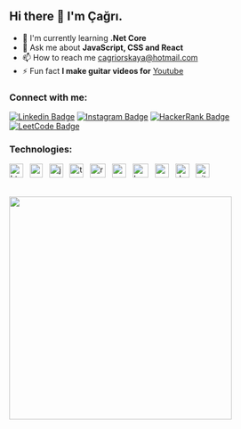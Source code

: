 ## Hi there 👋 I'm Çağrı.

+ 🌱 I'm currently learning **.Net Core**
+ 💬 Ask me about **JavaScript, CSS and React**
+ 📫 How to reach me [cagriorskaya@hotmail.com](mailto:cagriorskaya@hotmail.com)
+ ⚡ Fun fact **I make guitar videos for** [Youtube](https://www.youtube.com/c/cagriorskaya) 

### Connect with me:

[![Linkedin Badge](https://img.shields.io/badge/-LinkedIn-blue?style=flat&logo=Linkedin&logoColor=white&link=https://www.linkedin.com/in/cagriorskaya/)](https://www.linkedin.com/in/cagriorskaya/)
[![Instagram Badge](https://img.shields.io/badge/-Instagram-E4405F?style=flat&logo=instagram&logoColor=white&link=https://www.instagram.com/orskayacagri/)](https://www.instagram.com/orskayacagri/)
[![HackerRank Badge](https://img.shields.io/badge/-HackerRank-2EC866?style=flat&logo=HackerRank&logoColor=white&link=https://www.hackerrank.com/cagriorskaya)](https://www.hackerrank.com/cagriorskaya)
[![LeetCode Badge](https://img.shields.io/badge/-LeetCode-f89f1b?style=flat&logo=LeetCode&logoColor=white&link=https://leetcode.com/cagriorskaya/)](https://leetcode.com/cagriorskaya/)

### Technologies:

[<img src='https://upload.wikimedia.org/wikipedia/commons/thumb/3/38/HTML5_Badge.svg/2048px-HTML5_Badge.svg.png' alt='html' width='25' height='25'>](https://developer.mozilla.org/en-US/docs/Web/HTML?retiredLocale) &nbsp;
[<img src='https://www.seekpng.com/png/full/141-1415372_css3-icon-png.png' alt='css' width='23' height='25'>](https://developer.mozilla.org/en-US/docs/Web/CSS?retiredLocale) &nbsp;
[<img src='https://upload.wikimedia.org/wikipedia/commons/thumb/9/99/Unofficial_JavaScript_logo_2.svg/2048px-Unofficial_JavaScript_logo_2.svg.png' alt='javascript' width='25' height='25'>](https://developer.mozilla.org/en-US/docs/Web/JavaScript?retiredLocale) &nbsp;
[<img src='https://miro.medium.com/max/816/1*TpbxEQy4ckB-g31PwUQPlg.png' alt='typescript' width='25' height='25'>](https://www.typescriptlang.org/) &nbsp;
[<img src='https://upload.wikimedia.org/wikipedia/commons/thumb/4/47/React.svg/1200px-React.svg.png' alt='react' width='28' height='25'>](https://reactjs.org/) &nbsp;
[<img src='https://upload.wikimedia.org/wikipedia/commons/5/50/Angular-logo.png' alt='angular' width='25' height='25'>](https://angular.io/) &nbsp;
[<img src='https://upload.wikimedia.org/wikipedia/commons/thumb/b/b2/Bootstrap_logo.svg/1200px-Bootstrap_logo.svg.png' alt='bootstrap' width='28' height='25'>](https://getbootstrap.com/) &nbsp;
[<img src='https://cdn.icon-icons.com/icons2/2415/PNG/512/csharp_original_logo_icon_146578.png' alt='csharp' width='25' height='25'>](https://docs.microsoft.com/en-us/dotnet/csharp/) &nbsp;
[<img src='https://docs.microsoft.com/dotnet/media/dotnet-logo.png' alt='dot-net' width='25' height='25'>](https://docs.microsoft.com/en-us/dotnet/) &nbsp;
[<img src='https://git-scm.com/images/logos/downloads/Git-Icon-1788C.png' alt='git' width='25' height='25'>](https://git-scm.com/) 

<br />

<a href="https://github.com/corskaya?tab=repositories">
  <img width="400" src="https://github-readme-stats.vercel.app/api?username=corskaya&theme=dark&show_icons=true" />
</a>
